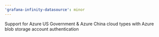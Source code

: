 ```yaml
---
'grafana-infinity-datasource': minor
---
```


Support for Azure US Government & Azure China cloud types with Azure blob storage account authentication
